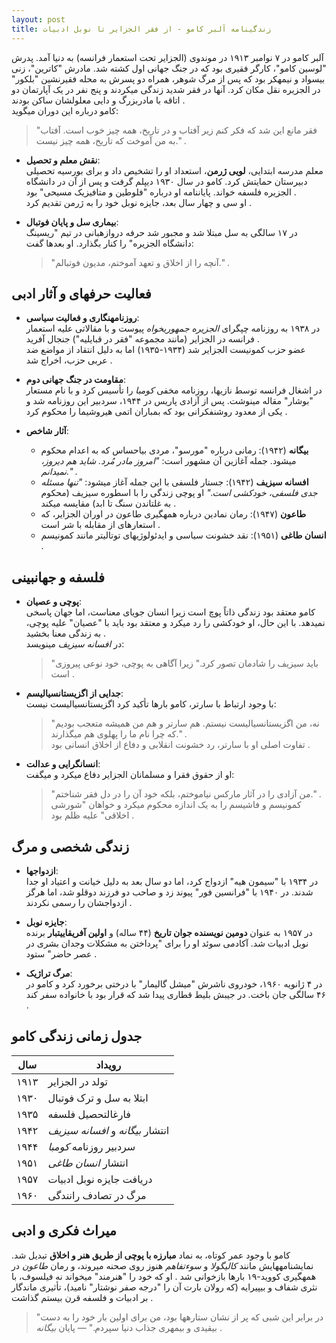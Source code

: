 ```yaml
---
layout: post
title: زندگینامه آلبر کامو - از فقر الجزایر تا نوبل ادبیات
---
```


آلبر کامو در ۷ نوامبر ۱۹۱۳ در موندوی (الجزایر تحت استعمار فرانسه) به دنیا آمد. پدرش "لوسین کامو"، کارگر فقیری بود که در جنگ جهانی اول کشته شد. مادرش "کاترین"، زنی بیسواد و نیمهکر بود که پس از مرگ شوهر، همراه دو پسرش به محله فقیرنشین "بلکور" در الجزیره نقل مکان کرد. آنها در فقر شدید زندگی میکردند و پنج نفر در یک آپارتمان دو اتاقه با مادربزرگ و دایی معلولشان ساکن بودند .  
  کامو درباره این دوران میگوید:  
  > "فقر مانع این شد که فکر کنم زیر آفتاب و در تاریخ، همه چیز خوب است. آفتاب به من آموخت که تاریخ، همه چیز نیست." .

- **نقش معلم و تحصیل**:  
  معلم مدرسه ابتدایی، **لویی ژرمن**، استعداد او را تشخیص داد و برای بورسیه تحصیلی دبیرستان حمایتش کرد. کامو در سال ۱۹۳۰ دیپلم گرفت و پس از آن در دانشگاه الجزیره فلسفه خواند. پایاننامه او درباره "فلوطین و متافیزیک مسیحی" بود .  
  او سی و چهار سال بعد، جایزه نوبل خود را به ژرمن تقدیم کرد .

- **بیماری سل و پایان فوتبال**:  
  در ۱۷ سالگی به سل مبتلا شد و مجبور شد حرفه دروازهبانی در تیم "ریسینگ دانشگاه الجزیره" را کنار بگذارد. او بعدها گفت:  
  > "آنچه را از اخلاق و تعهد آموختم، مدیون فوتبالم." .

## فعالیت حرفهای و آثار ادبی
- **روزنامهنگاری و فعالیت سیاسی**:  
  در ۱۹۳۸ به روزنامه چپگرای *الجزیره جمهوریخواه* پیوست و با مقالاتی علیه استعمار فرانسه در الجزایر (مانند مجموعه "فقر در قبایلیه") جنجال آفرید .  
  عضو حزب کمونیست الجزایر شد (۱۹۳۴-۱۹۳۵) اما به دلیل انتقاد از مواضع ضد عربی حزب، اخراج شد .

- **مقاومت در جنگ جهانی دوم**:  
  در اشغال فرانسه توسط نازیها، روزنامه مخفی *کومبا* را تأسیس کرد و با نام مستعار "بوشار" مقاله مینوشت. پس از آزادی پاریس در ۱۹۴۴، سردبیر این روزنامه شد و یکی از معدود روشنفکرانی بود که بمباران اتمی هیروشیما را محکوم کرد .

- **آثار شاخص**:  
  - **بیگانه** (۱۹۴۲): رمانی درباره "مورسو"، مردی بیاحساس که به اعدام محکوم میشود. جمله آغازین آن مشهور است: *"امروز مادر مُرد. شاید هم دیروز، نمیدانم."* .  
  - **افسانه سیزیف** (۱۹۴۲): جستار فلسفی با این جمله آغاز میشود: *"تنها مسئله جدی فلسفی، خودکشی است."* او پوچی زندگی را با اسطوره سیزیف (محکوم به غلتاندن سنگ تا ابد) مقایسه میکند .  
  - **طاعون** (۱۹۴۷): رمان نمادین درباره همهگیری طاعون در اوران الجزایر، که استعارهای از مقابله با شر است .  
  - **انسان طاغی** (۱۹۵۱): نقد خشونت سیاسی و ایدئولوژیهای توتالیتر مانند کمونیسم .

## فلسفه و جهانبینی
- **پوچی و عصیان**:  
  کامو معتقد بود زندگی ذاتاً پوچ است زیرا انسان جویای معناست، اما جهان پاسخی نمیدهد. با این حال، او خودکشی را رد میکرد و معتقد بود باید با "عصیان" علیه پوچی، به زندگی معنا بخشید .  
  در *افسانه سیزیف* مینویسد:  
  > "باید سیزیف را شادمان تصور کرد." زیرا آگاهی به پوچی، خود نوعی پیروزی است .

- **جدایی از اگزیستانسیالیسم**:  
  با وجود ارتباط با سارتر، کامو بارها تأکید کرد اگزیستانسیالیست نیست:  
  > "نه، من اگزیستانسیالیست نیستم. هم سارتر و هم من همیشه متعجب بودیم که چرا نام ما را پهلوی هم میگذارند." .  
  تفاوت اصلی او با سارتر، رد خشونت انقلابی و دفاع از اخلاق انسانی بود .

- **انسانگرایی و عدالت**:  
  او از حقوق فقرا و مسلمانان الجزایر دفاع میکرد و میگفت:  
  > "من آزادی را در آثار مارکس نیاموختم، بلکه خود آن را در دل فقر شناختم." .  
  کمونیسم و فاشیسم را به یک اندازه محکوم میکرد و خواهان "شورشی اخلاقی" علیه ظلم بود .

## زندگی شخصی و مرگ
- **ازدواجها**:  
  در ۱۹۳۴ با "سیمون هیه" ازدواج کرد، اما دو سال بعد به دلیل خیانت و اعتیاد او جدا شدند. در ۱۹۴۰ با "فرانسین فور" پیوند زد و صاحب دو فرزند دوقلو شد، اما هرگز ازدواجشان را رسمی نکردند .

- **جایزه نوبل**:  
  در ۱۹۵۷ به عنوان **دومین نویسنده جوان تاریخ** (۴۴ ساله) و **اولین آفریقاییتبار** برنده نوبل ادبیات شد. آکادمی سوئد او را برای "پرداختن به مشکلات وجدان بشری در عصر حاضر" ستود .

- **مرگ تراژیک**:  
  در ۴ ژانویه ۱۹۶۰، خودروی ناشرش "میشل گالیمار" با درختی برخورد کرد و کامو در ۴۶ سالگی جان باخت. در جیبش بلیط قطاری پیدا شد که قرار بود با خانواده سفر کند .

## جدول زمانی زندگی کامو

| **سال**       | **رویداد**                     |
|---------------|--------------------------------|
| ۱۹۱۳          | تولد در الجزایر                |
| ۱۹۳۰          | ابتلا به سل و ترک فوتبال       |
| ۱۹۳۵          | فارغالتحصیل فلسفه             |
| ۱۹۴۲          | انتشار *بیگانه* و *افسانه سیزیف* |
| ۱۹۴۴          | سردبیر روزنامه *کومبا*        |
| ۱۹۵۱          | انتشار *انسان طاغی*           |
| ۱۹۵۷          | دریافت جایزه نوبل ادبیات      |
| ۱۹۶۰          | مرگ در تصادف رانندگی          |

## میراث فکری و ادبی
کامو با وجود عمر کوتاه، به نماد **مبارزه با پوچی از طریق هنر و اخلاق** تبدیل شد. نمایشنامههایش مانند *کالیگولا* و *سوءتفاهم* هنوز روی صحنه میروند، و رمان *طاعون* در همهگیری کووید-۱۹ بارها بازخوانی شد . او که خود را "هنرمند" میخواند نه فیلسوف، با نثری شفاف و بیپیرایه (که رولان بارت آن را "درجه صفر نوشتار" نامید)، تأثیری ماندگار بر ادبیات و فلسفه قرن بیستم گذاشت .

> "در برابر این شبی که پر از نشان ستارهها بود، من برای اولین بار خود را به دست بیقیدی و بیمهری جذاب دنیا سپردم." — پایان *بیگانه* .
